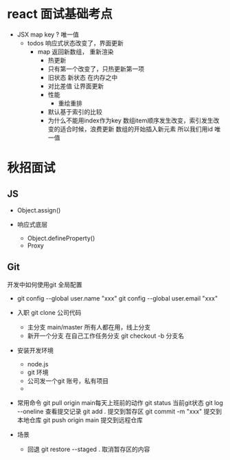 # react 面试基础考点

- JSX map key ? 唯一值
  - todos 响应式状态改变了，界面更新
    - map 返回新数组， 重新渲染
      - 热更新
      - 只有第一个改变了，只热更新第一项
      - 旧状态  新状态  在内存之中
      - 对比差值  让界面更新
      - 性能
        - 重绘重排
      - 默认基于索引的比较 
      - 为什么不能用index作为key
         数组item顺序发生改变，索引发生改变的适合时候，浪费更新
         数组的开始插入新元素
          所以我们用id 唯一值

# 秋招面试

## JS 
  - Object.assign()

  - 响应式底层
    - Object.defineProperty()
    - Proxy

## Git

开发中如何使用git
全局配置
- git config --global user.name "xxx"
    git config --global user.email "xxx"
- 入职 git clone 公司代码
    - 主分支 main/master
        所有人都在用，线上分支
    - 新开一个分支
    在自己工作任务分支
    git checkout -b 分支名 

- 安装开发环境
    - node.js
    - git 环境
    - 公司发一个git 账号，私有项目
  -  
- 常用命令
    git pull origin main每天上班前的动作 
    git status  当前git状态
    git log --oneline 查看提交记录
    git add . 提交到暂存区
    git commit -m "xxx" 提交到本地仓库
    git push origin main 提交到远程仓库
- 场景
    - 回退
      git restore --staged . 取消暂存区的内容


